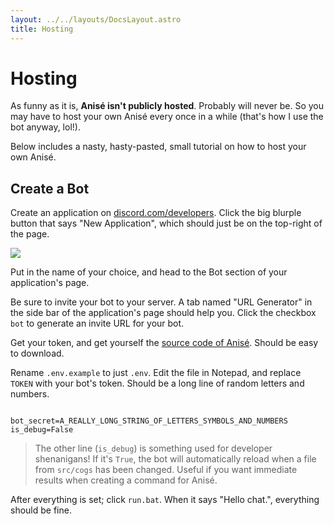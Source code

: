 ```yaml
---
layout: ../../layouts/DocsLayout.astro
title: Hosting
---
```


# Hosting
As funny as it is, **Anisé isn't publicly hosted**. Probably will never be. So you may have to host your own Anisé every once in a while (that's how I use the bot anyway, lol!).

Below includes a nasty, hasty-pasted, small tutorial on how to host your own Anisé.

## Create a Bot
Create an application on [discord.com/developers](https://discord.com/developers). Click the big blurple button that says "New Application", which should just be on the top-right of the page.

![](../images/docs/discord_newapplication.png)

Put in the name of your choice, and head to the Bot section of your application's page.

Be sure to invite your bot to your server. A tab named "URL Generator" in the side bar of the application's page should help you. Click the checkbox `bot` to generate an invite URL for your bot.

Get your token, and get yourself the [source code of Anisé](https://github.com/skuqre/anise). Should be easy to download.

Rename `.env.example` to just `.env`. Edit the file in Notepad, and replace `TOKEN` with your bot's token. Should be a long line of random letters and numbers.
<div class="codeblock">
<pre><code>
bot_secret=A_REALLY_LONG_STRING_OF_LETTERS_SYMBOLS_AND_NUMBERS
is_debug=False
</code></pre>
</div>

> The other line (`is_debug`) is something used for developer shenanigans! If it's `True`, the bot will automatically reload when a file from `src/cogs` has been changed. Useful if you want immediate results when creating a command for Anisé.

After everything is set; click `run.bat`. When it says "Hello chat.", everything should be fine.
